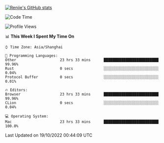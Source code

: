 [![Renjie's GitHub stats](https://github-readme-stats.vercel.app/api?username=liurenjie1024&show_icons=true&theme=chartreuse-dark)](https://github.com/anuraghazra/github-readme-stats)

<!--START_SECTION:waka-->
![Code Time](http://img.shields.io/badge/Code%20Time-245%20hrs%2039%20mins-blue)

![Profile Views](http://img.shields.io/badge/Profile%20Views-4-blue)

📊 **This Week I Spent My Time On** 

```text
⌚︎ Time Zone: Asia/Shanghai

💬 Programming Languages: 
Other                    23 hrs 33 mins      █████████████████████████   99.96% 
Rust                     0 secs              ░░░░░░░░░░░░░░░░░░░░░░░░░   0.04% 
Protocol Buffer          0 secs              ░░░░░░░░░░░░░░░░░░░░░░░░░   0.01%

🔥 Editors: 
Browser                  23 hrs 33 mins      █████████████████████████   99.96% 
CLion                    0 secs              ░░░░░░░░░░░░░░░░░░░░░░░░░   0.04%

💻 Operating System: 
Mac                      23 hrs 33 mins      █████████████████████████   100.0%

```


 Last Updated on 19/10/2022 00:44:09 UTC
<!--END_SECTION:waka-->

